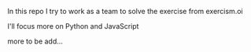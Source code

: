 In this repo I try to work as a team to solve the exercise from exercism.oi 

I'll focus more on Python and JavaScript

more to be add...